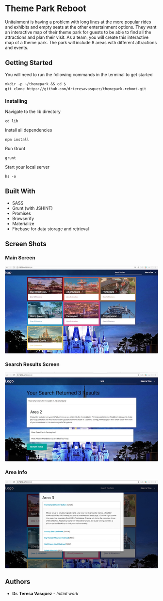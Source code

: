 # Theme Park Reboot

Unitainment is having a problem with long lines at the more popular rides and exhibits and empty seats at the other entertainment options. They want an interactive map of their theme park for guests to be able to find all the attractions and plan their visit. As a team, you will create this interactive map of a theme park. The park will include 8 areas with different attractions and events.

## Getting Started

You will need to run the following commands in the terminal to get started
```
mkdir -p ~/themepark && cd $_
git clone https://github.com/drteresavasquez/themepark-reboot.git
```

### Installing

Navigate to the lib directory
```
cd lib
```
Install all dependencies
```
npm install
```
Run Grunt
```
grunt
```
Start your local server
```
hs -o
```

## Built With

* SASS
* Grunt (with JSHINT)
* Promises
* Browserify
* Materialize
* Firebase for data storage and retrieval

## Screen Shots

### Main Screen
![Home Screen](/images/thempark-reboot.jpeg)

### Search Results Screen
![Search Results Screen](/images/thempark-reboot-search.jpeg)

### Area Info
![Area Info Screen](/images/thempark-reboot-areainfo.jpeg)

## Authors

* **Dr. Teresa Vasquez** - *Initial work*